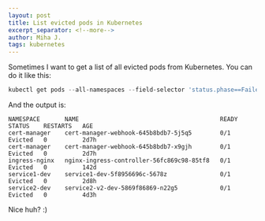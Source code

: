 ```yaml
---
layout: post
title: List evicted pods in Kubernetes
excerpt_separator: <!--more-->
author: Miha J.
tags: kubernetes
---
```


Sometimes I want to get a list of all evicted pods from Kubernetes. You can do it like this:

```powershell
kubectl get pods --all-namespaces --field-selector 'status.phase==Failed'
```

And the output is:

```
NAMESPACE       NAME                                        READY   STATUS    RESTARTS   AGE
cert-manager    cert-manager-webhook-645b8bdb7-5j5q5        0/1     Evicted   0          2d7h
cert-manager    cert-manager-webhook-645b8bdb7-x9gjh        0/1     Evicted   0          2d7h
ingress-nginx   nginx-ingress-controller-56fc869c98-85tf8   0/1     Evicted   0          142d
service1-dev    service1-dev-5f8956696c-5678z               0/1     Evicted   0          2d8h
service2-dev    service2-v2-dev-5869f86869-n22g5            0/1     Evicted   0          4d3h
```

Nice huh? :)